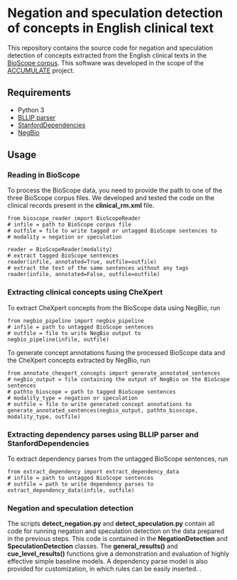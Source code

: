 # Negation and speculation detection of concepts in English clinical text

This repository contains the source code for negation and speculation detection of concepts extracted from the English clinical texts in the [BioScope corpus](https://www.ncbi.nlm.nih.gov/pmc/articles/PMC2586758/). This software was developed in the scope of the  [ACCUMULATE](https://github.com/clips/accumulate) project.


## Requirements

* Python 3
* [BLLIP parser](https://github.com/BLLIP/bllip-parser)
* [StanfordDependencies](https://pypi.org/project/PyStanfordDependencies/)
* [NegBio](https://github.com/ncbi-nlp/NegBio)

## Usage

### Reading in BioScope

To process the BioScope data, you need to provide the path to one of the three BioScope corpus files. We developed and tested the code on the clinical records present in the **clinical_rm.xml** file.

```
from bioscope_reader import BioScopeReader
# infile = path to BioScope corpus file
# outfile = file to write tagged or untagged BioScope sentences to
# modality = negation or speculation

reader = BioScopeReader(modality)
# extract tagged BioScope sentences
reader(infile, annotated=True, outfile=outfile)
# extract the text of the same sentences without any tags
reader(infile, annotated=False, outfile=outfile)
```

### Extracting clinical concepts using CheXpert

To extract CheXpert concepts from the BioScope data using NegBio, run

```
from negbio_pipeline import negbio_pipeline
# infile = path to untagged BioScope sentences
# outfile = file to write NegBio output to
negbio_pipeline(infile, outfile)
```

To generate concept annotations fusing the processed BioScope data and the CheXpert concepts extracted by NegBio, run

```
from annotate_chexpert_concepts import generate_annotated_sentences
# negbio_output = file containing the output of NegBio on the BioScope sentences
# pathto_bioscope = path to tagged BioScope sentences
# modality_type = negation or speculation
# outfile = file to write generated concept annotations to
generate_annotated_sentences(negbio_output, pathto_bioscope, modality_type, outfile)
```

### Extracting dependency parses using BLLIP parser and StanfordDependencies

To extract dependency parses from the untagged BioScope sentences, run

```
from extract_dependency import extract_dependency_data
# infile = path to untagged BioScope sentences
# outfile = path to write dependency parses to
extract_dependency_data(infile, outfile)
```

### Negation and speculation detection

The scripts **detect_negation.py** and **detect_speculation.py** contain all code for running negation and speculation detection on the data prepared in the previous steps. This code is contained in the **NegationDetection** and **SpeculationDetection** classes. The **general_results()** and **cue_level_results()** functions give a demonstration and evaluation of highly effective simple baseline models. A dependency parse model is also provided for customization, in which rules can be easily inserted.
.